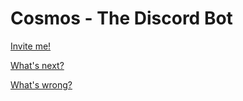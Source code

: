 # Cosmos - The Discord Bot

[Invite me!](https://discordapp.com/oauth2/authorize?client_id=672828141743374340&scope=bot&permissions=2146958591)

[What's next?](https://github.com/jonassterud/Cosmos/projects/1)

[What's wrong?](https://github.com/jonassterud/Cosmos/issues)
